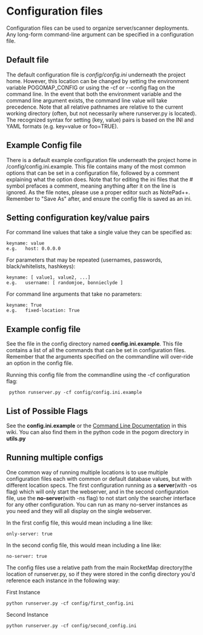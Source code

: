 # Configuration files

Configuration files can be used to organize server/scanner deployments.  Any long-form command-line argument can be specified in a configuration file.

##  Default file

The default configuration file is *config/config.ini* underneath the project home. However, this location can be changed by setting the environment variable POGOMAP_CONFIG or using the -cf or --config flag on the command line. In the event that both the environment variable and the command line argument exists, the command line value will take precedence. Note that all relative pathnames are relative to the current working directory (often, but not necessarily where runserver.py is located).  The recognized syntax for setting (key, value) pairs is based on the INI and YAML formats (e.g. key=value or foo=TRUE).

##  Example Config file

There is a default example configuration file underneath the project home in /config/config.ini.example.  This file contains many of the most common options that can be set in a configuration file, followed by a comment explaining what the option does.  Note that for editing the ini files that the # symbol prefaces a comment, meaning anything after it on the line is ignored.  As the file notes, please use a proper editor such as NotePad++.  Remember to "Save As" after, and ensure the config file is saved as an ini.

## Setting configuration key/value pairs

  For command line values that take a single value they can be specified as:

    keyname: value
    e.g.   host: 0.0.0.0

  For parameters that may be repeated (usernames, passwords, black/whitelists, hashkeys):

    keyname: [ value1, value2, ...]
    e.g.   username: [ randomjoe, bonnieclyde ]

  For command line arguments that take no parameters:

    keyname: True
    e.g.   fixed-location: True

## Example config file

  See the file in the config directory named **config.ini.example**.  This file contains a list of all the commands that can be set in configuration files.  Remember that the arguments specified on the commandline will over-ride an option in the config file.

  Running this config file from the commandline using the -cf configuration flag:

     python runserver.py -cf config/config.ini.example
      
##  List of Possible Flags     

See the **config.ini.example** or the [Command Line Documentation](https://rocketmap.readthedocs.io/en/develop/extras/commandline.html) in this wiki.  You can also find them in the python code in the pogom directory in **utils.py**

## Running multiple configs

One common way of running multiple locations is to use multiple configuration files each with common or default database values, but with different location specs. The first configuration running as a **server**(with -os flag) which will only start the webserver, and in the second configuration file, use the **no-server**(with -ns flag) to not start only the searcher interface for any other configuration. You can run as many no-server instances as you need and they will all display on the single webserver.
   
In the first config file, this would mean including a line like:
```        
only-server: true
```
    
In the second config file, this would mean including a line like:
```        
no-server: true
```

The config files use a relative path from the main RocketMap directory(the location of runserver.py, so if they were stored in the config directory you'd reference each instance in the following way:

First Instance
```
python runserver.py -cf config/first_config.ini
```

Second Instance
```
python runserver.py -cf config/second_config.ini
```
